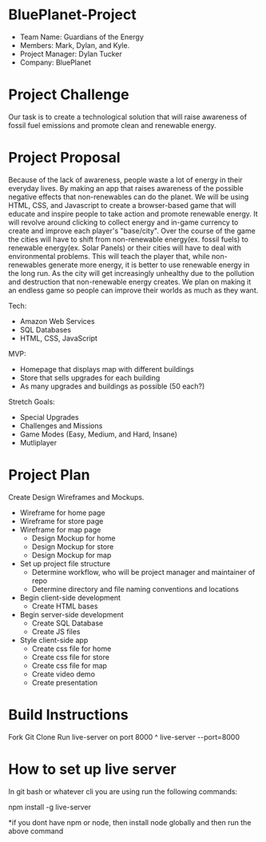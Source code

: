 # BluePlanet-Project

- Team Name: Guardians of the Energy
- Members: Mark, Dylan, and Kyle.
- Project Manager: Dylan Tucker
- Company: BluePlanet

# Project Challenge

Our task is to create a technological solution that will raise awareness of fossil fuel emissions and promote clean and renewable energy.

# Project Proposal

   Because of the lack of awareness, people waste a lot of energy in their everyday lives. By making an app that raises awareness of the possible negative effects that non-renewables can do the planet. We will be using HTML, CSS, and Javascript to create a browser-based game that will educate and inspire people to take action and promote renewable energy. It will revolve around clicking to collect energy and in-game currency to create and improve each player's "base/city". Over the course of the game the cities will have to shift from non-renewable energy(ex. fossil fuels) to renewable energy(ex. Solar Panels) or their cities will have to deal with environmental problems. This will teach the player that, while non-renewables generate more energy, it is better to use renewable energy in the long run. As the city will get increasingly unhealthy due to the pollution and destruction that non-renewable energy creates. We plan on making it an endless game so people can improve their worlds as much as they want. 
   
Tech:
   - Amazon Web Services
   - SQL Databases
   - HTML, CSS, JavaScript

MVP:
   - Homepage that displays map with different buildings
   - Store that sells upgrades for each building
   - As many upgrades and buildings as possible (50 each?)

Stretch Goals:
   - Special Upgrades
   - Challenges and Missions
   - Game Modes (Easy, Medium, and Hard, Insane)
   - Mutliplayer


# Project Plan

Create Design Wireframes and Mockups.
  - Wireframe for home page
  - Wireframe for store page
  - Wireframe for map page
    - Design Mockup for home
    - Design Mockup for store
    - Design Mockup for map
- Set up project file structure
  - Determine workflow, who will be project manager and maintainer of repo
  - Determine directory and file naming conventions and locations
- Begin client-side development
    - Create HTML bases
- Begin server-side development
    - Create SQL Database
    - Create JS files
- Style client-side app
    - Create css file for home
    - Create css file for store
    - Create css file for map
  - Create video demo
  - Create presentation 

# Build Instructions

Fork
Git Clone
Run live-server on port 8000
^ live-server --port=8000

# How to set up live server

In git bash or whatever cli you are using run the following commands:

npm install -g live-server

*if you dont have npm or node, then install node globally and then run the above command
